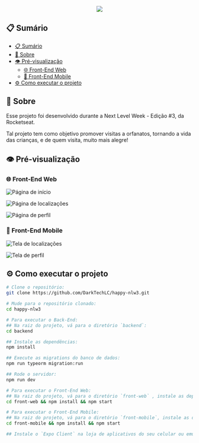 <p align="center">
  <img src="./.github/assets/card.png">
</p>

## 📋 Sumário

- [📋 Sumário](#-sumário)
- [📖 Sobre](#-sobre)
- [👁 Pré-visualização](#-pré-visualização)
  - [🌐 Front-End Web](#-front-end-web)
  - [📱 Front-End Mobile](#-front-end-mobile)
- [⚙ Como executar o projeto](#-como-executar-o-projeto)

## 📖 Sobre

Esse projeto foi desenvolvido durante a Next Level Week - Edição #3, da Rocketseat.

Tal projeto tem como objetivo promover visitas a orfanatos, tornando a vida das crianças, e de quem visita, muito mais alegre!

## 👁 Pré-visualização

### 🌐 Front-End Web

![Página de início](./.github/assets/home-preview-web.jpg)

![Página de localizações](./.github/assets/map-preview-web.jpg)

![Página de perfil](./.github/assets/profile-preview-web.jpg)

### 📱 Front-End Mobile

![Tela de localizações](./.github/assets/map-preview-mobile.jpg)

![Tela de perfil](./.github/assets/profile-preview-mobile.jpg)

## ⚙ Como executar o projeto

```sh
# Clone o repositório:
git clone https://github.com/DarkTechLC/happy-nlw3.git

# Mude para o repositório clonado:
cd happy-nlw3

# Para executar o Back-End:
## Na raiz do projeto, vá para o diretório `backend`:
cd backend

## Instale as dependências:
npm install

## Execute as migrations do banco de dados:
npm run typeorm migration:run

## Rode o servidor:
npm run dev

# Para executar o Front-End Web:
## Na raiz do projeto, vá para o diretório `front-web` , instale as dependências e inicíe-o:
cd front-web && npm install && npm start

# Para executar o Front-End Mobile:
## Na raiz do projeto, vá para o diretório `front-mobile`, instale as dependências e inicíe-o:
cd front-mobile && npm install && npm start

## Instale o `Expo Client` na loja de aplicativos do seu celular ou emulador.
```
